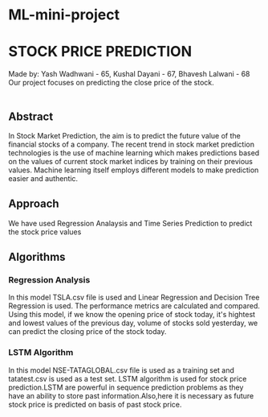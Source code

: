 # ML-mini-project

# STOCK PRICE PREDICTION
Made by: Yash Wadhwani - 65, Kushal Dayani - 67, Bhavesh Lalwani - 68
Our project focuses on predicting the close price of the stock. 
<br>
<br>
<h2> Abstract </h2>
In Stock Market Prediction, the aim is to predict the future value of the financial stocks of a company. The recent trend in stock market prediction technologies is the use of machine learning which makes predictions based on the values of current stock market indices by training on their previous values. Machine learning itself employs different models to make prediction easier and authentic.
<h2>Approach</h2>
We have used Regression Analaysis and Time Series Prediction to predict the stock price values

<h2> Algorithms </h2>
<h3> Regression Analysis </h3>
  In this model TSLA.csv file is used and Linear Regression and Decision Tree Regression is used. The performance metrics are calculated and compared.
  Using this model, if we know the opening price of stock today, it's hightest and lowest values of the previous day, volume of stocks sold yesterday, we can predict the closing price of the stock today.
<h3> LSTM Algorithm</h3>
  In this model NSE-TATAGLOBAL.csv file is used as a training set and tatatest.csv is used as a test set. LSTM algorithm is used for stock price prediction.LSTM are powerful in sequence prediction problems as they have an ability to store past information.Also,here it is necessary as future stock price is predicted on basis of past stock price.
